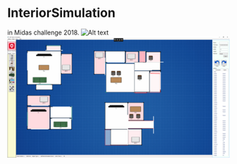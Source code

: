 # InteriorSimulation
in Midas challenge 2018.
![Alt text](/img/capture.png)
![Alt text](/img/capture2.png)
